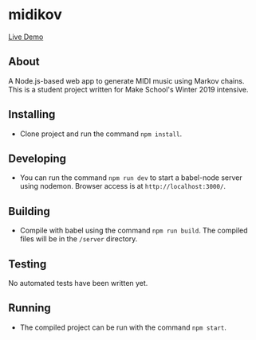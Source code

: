 # midikov
[Live Demo](https://midikov.herokuapp.com)
## About
A Node.js-based web app to generate MIDI music using Markov chains.
This is a student project written for Make School's Winter 2019 intensive.
## Installing
* Clone project and run the command `npm install`.
## Developing
* You can run the command `npm run dev` to start a babel-node server using nodemon. Browser access is at `http://localhost:3000/`.
## Building
* Compile with babel using the command `npm run build`. The compiled files will be in
the `/server` directory.
## Testing
No automated tests have been written yet.
## Running
* The compiled project can be run with the command `npm start`.
